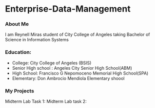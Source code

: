 # Enterprise-Data-Management

### About Me
I am Reynell Miras student of City College of Angeles taking Bachelor of Science in Information Systems  
### Education:
- College: City College of Angeles (BSIS)
- Senior High school : Angeles City Senior High School(ABM)
- High School: Francisco G Nepomoceno Memorial High School(SPA)
- Elementary: Don Ambrocio Mendiola Elementary shoool
### My Projects
Midterm Lab Task 1:
Midterm Lab task 2:
